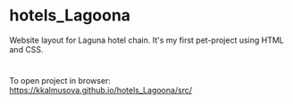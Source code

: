 # hotels_Lagoona
Website layout for Laguna hotel chain.
It's my first pet-project using HTML and CSS.
#
To open project in browser: https://kkalmusova.github.io/hotels_Lagoona/src/
